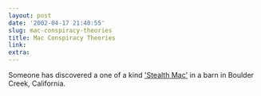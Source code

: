 ```yaml
---
layout: post
date: '2002-04-17 21:40:55'
slug: mac-conspiracy-theories
title: Mac Conspiracy Theories
link: 
extra: 
---
```


Someone has discovered a one of a kind ['Stealth Mac'](http://www.wired.com/news/mac/0,2125,51670,00.html) in a barn in Boulder Creek, California.
